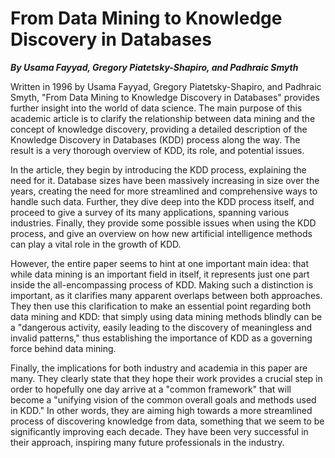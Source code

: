 # From Data Mining to Knowledge Discovery in Databases
***By Usama Fayyad, Gregory Piatetsky-Shapiro, and Padhraic Smyth***

Written in 1996 by Usama Fayyad, Gregory Piatetsky-Shapiro, and Padhraic Smyth, "From Data Mining to Knowledge Discovery in Databases" provides further insight into the world of data science. The main purpose of this academic article is to clarify the relationship between data mining and the concept of knowledge discovery, providing a detailed description of the Knowledge Discovery in Databases (KDD) process along the way. The result is a very thorough overview of KDD, its role, and potential issues.

In the article, they begin by introducing the KDD process, explaining the need for it. Database sizes have been massively increasing in size over the years, creating the need for more streamlined and comprehensive ways to handle such data. Further, they dive deep into the KDD process itself, and proceed to give a survey of its many applications, spanning various industries. Finally, they provide some possible issues when using the KDD process, and give an overview on how new artificial intelligence methods can play a vital role in the growth of KDD.

However, the entire paper seems to hint at one important main idea: that while data mining is an important field in itself, it represents just one part inside the all-encompassing process of KDD. Making such a distinction is important, as it clarifies many apparent overlaps between both approaches. They then use this clarification to make an essential point regarding both data mining and KDD: that simply using data mining methods blindly can be a "dangerous activity, easily leading to the discovery of meaningless and invalid patterns," thus establishing the importance of KDD as a governing force behind data mining. 

Finally, the implications for both industry and academia in this paper are many. They clearly state that they hope their work provides a crucial step in order to hopefully one day arrive at a "common framework" that will become a "unifying vision of the common overall goals and methods used in KDD." In other words, they are aiming high towards a more streamlined process of discovering knowledge from data, something that we seem to be significantly improving each decade. They have been very successful in their approach, inspiring many future professionals in the industry.
